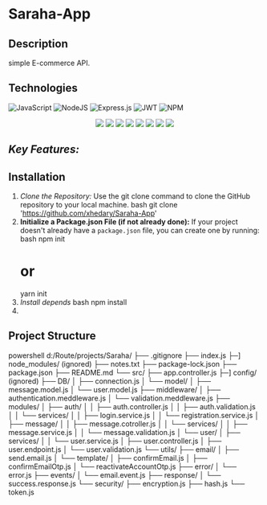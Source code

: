 # Saraha-App

## Description

simple E-commerce API.

## Technologies

<div>
    
  ![JavaScript](https://img.shields.io/badge/javascript-%23323330.svg?style=for-the-badge&logo=javascript&logoColor=%23F7DF1E) ![NodeJS](https://img.shields.io/badge/node.js-6DA55F?style=for-the-badge&logo=node.js&logoColor=white) ![Express.js](https://img.shields.io/badge/express.js-%23404d59.svg?style=for-the-badge&logo=express&logoColor=%2361DAFB) ![JWT](https://img.shields.io/badge/JWT-black?style=for-the-badge&logo=JSON%20web%20tokens) ![NPM](https://img.shields.io/badge/NPM-%23CB3837.svg?style=for-the-badge&logo=npm&logoColor=white)
  <br>
  <center>
  
  <img src="https://camo.githubusercontent.com/2dbe8dc3b8fa5ac59437c9d8c94323ad3f0052d3ff5ac0e9c258ceb5daba76f8/68747470733a2f2f696d672e736869656c64732e696f2f62616467652f31362e332e312d646f74656e762d726564">
  <img src="https://camo.githubusercontent.com/71fe39e1c67b1793f22d11c188a2cdd86438a84e5635b783ed1d1691f8e1c8d2/68747470733a2f2f696d672e736869656c64732e696f2f62616467652f312e34312e302d636c6f7564696e6172792d626c7565">
  <img src="https://camo.githubusercontent.com/a3ff2a5d02a913cdf673537dea66873aecaf58cb8c770f9225e2d2959712ed6b/68747470733a2f2f696d672e736869656c64732e696f2f62616467652f312e342e352d2d6c74732e312d6d756c7465722d726564">
  <img src="https://camo.githubusercontent.com/e098806c441efac8d7c44cbb0cf5000f113dfc54db28d16bbfcbeddc3ba316ed/68747470733a2f2f696d672e736869656c64732e696f2f62616467652f312e31302e302d6d6f7267616e2d726564">
  <img src="https://camo.githubusercontent.com/b9fe7b2faa1b963c1d1b77ee18a4a7689a0d46d18cf38a48ae464f2a03357eba/68747470733a2f2f696d672e736869656c64732e696f2f62616467652f362e392e342d6e6f64656d61696c65722d726564">
  <img src="https://camo.githubusercontent.com/2aa8d320fc8552d10a9f66e1076360d1f0c9ef2ee5adaea034cd13f68ca1efdc/68747470733a2f2f696d672e736869656c64732e696f2f62616467652f352e312e302d6263727970742d726564">
  <img src="https://camo.githubusercontent.com/f73e41f53709208ed3f07c001ccb103454212e26e6d296fa823e02cde579b205/68747470733a2f2f696d672e736869656c64732e696f2f62616467652f312e322e302d657870726573732d2d6173796e632d2d68616e646c65722d726564">
  <img src="https://camo.githubusercontent.com/bdd58addfeff8b18867ab6606b24bd158319885f8c1918ec13c5786259b6c5ab/68747470733a2f2f696d672e736869656c64732e696f2f62616467652f372e302e312d657870726573732d2d76616c696461746f722d726564">

  </center>
</dev>

## _Key Features:_

## Installation

1. _Clone the Repository:_
   Use the git clone command to clone the GitHub repository to your local machine.
   bash
   git clone 'https://github.com/xhedary/Saraha-App'
2. **Initialize a Package.json File (if not already done):**
   If your project doesn't already have a `package.json` file, you can create one by running:
   bash
   npm init
   # or
   yarn init
3. _Install depends_
   bash
   npm install
4. <br>

## Project Structure

powershell
d:/Route/projects/Saraha/
├── .gitignore
├── index.js
├─] node_modules/ (ignored)
├── notes.txt
├── package-lock.json
├── package.json
├── README.md
└── src/
    ├── app.controller.js
    ├─] config/ (ignored)
    ├── DB/
    │   ├── connection.js
    │   └── model/
    │       ├── message.model.js
    │       └── user.model.js
    ├── middleware/
    │   ├── authentication.meddleware.js
    │   └── validation.meddleware.js
    ├── modules/
    │   ├── auth/
    │   │   ├── auth.controller.js
    │   │   ├── auth.validation.js
    │   │   └── services/
    │   │       ├── login.service.js
    │   │       └── registration.service.js
    │   ├── message/
    │   │   ├── message.cotroller.js
    │   │   └── services/
    │   │       ├── message.service.js
    │   │       └── message.validation.js
    │   └── user/
    │       ├── services/
    │       │   └── user.service.js
    │       ├── user.controller.js
    │       ├── user.endpoint.js
    │       └── user.validation.js
    └── utils/
        ├── email/
        │   ├── send.email.js
        │   └── template/
        │       ├── confirmEmail.js
        │       ├── confirmEmailOtp.js
        │       └── reactivateAccountOtp.js
        ├── error/
        │   └── error.js
        ├── events/
        │   └── email.event.js
        ├── response/
        │   └── success.response.js
        └── security/
            ├── encryption.js
            ├── hash.js
            └── token.js

